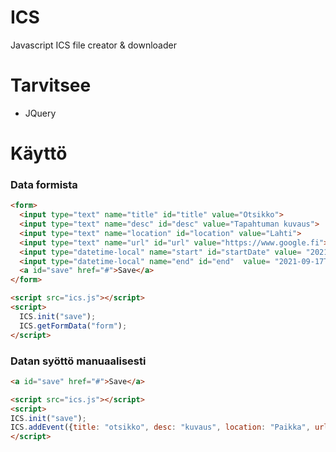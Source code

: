 # ICS
Javascript ICS file creator &amp; downloader

# Tarvitsee 
- JQuery
# Käyttö
### Data formista
```html
<form>
  <input type="text" name="title" id="title" value="Otsikko">
  <input type="text" name="desc" id="desc" value="Tapahtuman kuvaus">
  <input type="text" name="location" id="location" value="Lahti">
  <input type="text" name="url" id="url" value="https://www.google.fi">
  <input type="datetime-local" name="start" id="startDate" value= "2021-09-16T10:12">
  <input type="datetime-local" name="end" id="end"  value= "2021-09-17T10:12">
  <a id="save" href="#">Save</a>
</form>

<script src="ics.js"></script>
<script>
  ICS.init("save");
  ICS.getFormData("form");
</script>
```
### Datan syöttö manuaalisesti
```html
<a id="save" href="#">Save</a>

<script src="ics.js"></script>
<script>
ICS.init("save");
ICS.addEvent({title: "otsikko", desc: "kuvaus", location: "Paikka", url: "webosoite", start:Date(), end: Date()});
</script>
```
